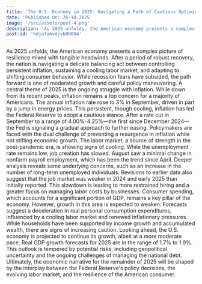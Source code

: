 ```yaml
---
title: 'The U.S. Economy in 2025: Navigating a Path of Cautious Optimism'
date: 'Published On: 26-10-2025'
image: '/src/assets/post-4.png'
description: 'As 2025 unfolds, the American economy presents a complex picture of resilience mixed with tangible headwinds. After a period of robust recovery, the nation is navigating a delicate balancing act between controlling persistent inflation, sustaining a cooling labor market, and adapting to shifting consumer behavior.'
post-id: 'hdjafabvdjvb00004'
---
```


As 2025 unfolds, the American economy presents a complex picture of resilience mixed with tangible headwinds. After a period of robust recovery, the nation is navigating a delicate balancing act between controlling persistent inflation, sustaining a cooling labor market, and adapting to shifting consumer behavior. While recession fears have subsided, the path forward is one of moderated growth and careful policy maneuvering.
A central theme of 2025 is the ongoing struggle with inflation. While down from its recent peaks, inflation remains a top concern for a majority of Americans. The annual inflation rate rose to 3% in September, driven in part by a jump in energy prices. This persistent, though cooling, inflation has led the Federal Reserve to adopt a cautious stance. After a rate cut in September to a range of 4.00%-4.25%—the first since December 2024—the Fed is signaling a gradual approach to further easing. Policymakers are faced with the dual challenge of preventing a resurgence in inflation while not stifling economic growth.
The labor market, a source of strength in the post-pandemic era, is showing signs of cooling. While the unemployment rate remains low, job creation has slowed. August saw a minimal change in nonfarm payroll employment, which has been the trend since April. Deeper analysis reveals some underlying concerns, such as an increase in the number of long-term unemployed individuals. Revisions to earlier data also suggest that the job market was weaker in 2024 and early 2025 than initially reported. This slowdown is leading to more restrained hiring and a greater focus on managing labor costs by businesses.
Consumer spending, which accounts for a significant portion of GDP, remains a key pillar of the economy. However, growth in this area is expected to weaken. Forecasts suggest a deceleration in real personal consumption expenditures, influenced by a cooling labor market and renewed inflationary pressures. While households have been supported by income growth and accumulated wealth, there are signs of increasing caution.
Looking ahead, the U.S. economy is projected to continue its growth, albeit at a more moderate pace. Real GDP growth forecasts for 2025 are in the range of 1.7% to 1.9%. This outlook is tempered by potential risks, including geopolitical uncertainty and the ongoing challenges of managing the national debt. Ultimately, the economic narrative for the remainder of 2025 will be shaped by the interplay between the Federal Reserve's policy decisions, the evolving labor market, and the resilience of the American consumer.